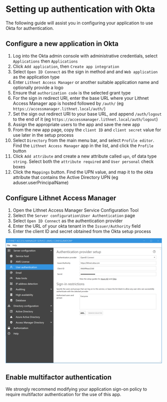 # Setting up authentication with Okta

The following guide will assist you in configuring your application to use Okta for authentication. 

## Configure a new application in Okta
1. Log into the Okta admin console with administrative credentials, select `Applications` then `Applications`
2. Click `Add application`, then `Create app integration`
3. Select `Open ID Connect` as the sign in method and and `Web application` as the application type
4. Enter `Lithnet Access Manager` or another suitable application name and optionally provide a logo
5. Ensure that `authorization code` is the selected grant type
6. For the sign in redirect URI, enter the base URL where your Lithnet Access Manager app is hosted followed by `/auth/` (eg `https://accessmanager.lithnet.local/auth/`)
7. Set the sign out redirect URI to your base URL, and append `/auth/logout` to the end of it (eg `https://accessmanager.lithnet.local/auth/logout`)
8. Assign the appropriate users to the app and save the new app
9. From the new app page, copy the `client ID` and `client secret` value for use later in the setup process
10. Select `Directory` from the main menu bar, and select `Profile editor`. Find the `Lithnet Access Manager` app in the list, and click the `Profile` button
11. Click `Add attribute` and create a new attribute called `upn`, of data type `string`. Select both the `attribute required` and `User personal` check boxes
12. Click the `Mappings` button. Find the UPN value, and map it to the okta attribute that contains the Active Directory UPN (eg aduser.userPrincipalName)

## Configure Lithnet Access Manager
1. Open the Lithnet Access Manager Service Configuration Tool
2. Select the `Server configuration\User Authentication` page
3. Select `Open ID Connect` as the authentication provider
3. Enter the URL of your okta tenant in the `Issuer/Authority` field
4. Enter the client ID and secret obtained from the Okta setup process

![](../images/ui-page-authentication-oidc-okta.png)

## Enable multifactor authentication
We strongly recommend modifying your application sign-on policy to require multifactor authentication for the use of this app.
